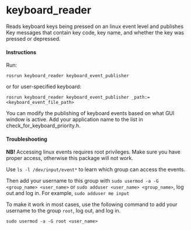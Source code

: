 # keyboard_reader

Reads keyboard keys being pressed on an linux event level and publishes Key messages that contain key code, key name, and whether the key was pressed or depressed.

#### Instructions
Run:

`rosrun keyboard_reader keyboard_event_publisher`

or for user-specified keyboard:

`rosrun keyboard_reader keyboard_event_publisher _path:=<keyboard_event_file_path>`

You can modify the publishing of keyboard events based on what GUI window is active. Add your application name to the list in check_for_keyboard_priority.h.

#### Troubleshooting
**NB!** Accessing linux events requires root privileges. Make sure you have proper access, otherwise this package will not work.

Use `ls -l /dev/input/event*` to learn which group can access the events.

Then add your username to this group with `sudo usermod -a -G <group_name> <user_name>` or `sudo adduser <user_name> <group_name>`, log out and log in. For example, `sudo adduser me input`

To make it work in most cases, use the following command to add your username to the group `root`, log out, and log in.

`sudo usermod -a -G root <user_name>`
